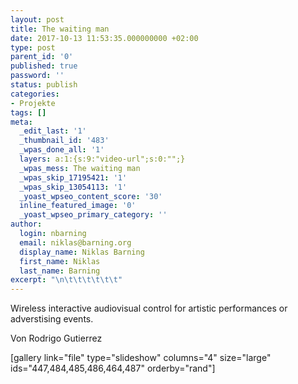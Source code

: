 ```yaml
---
layout: post
title: The waiting man
date: 2017-10-13 11:53:35.000000000 +02:00
type: post
parent_id: '0'
published: true
password: ''
status: publish
categories:
- Projekte
tags: []
meta:
  _edit_last: '1'
  _thumbnail_id: '483'
  _wpas_done_all: '1'
  layers: a:1:{s:9:"video-url";s:0:"";}
  _wpas_mess: The waiting man
  _wpas_skip_17195421: '1'
  _wpas_skip_13054113: '1'
  _yoast_wpseo_content_score: '30'
  inline_featured_image: '0'
  _yoast_wpseo_primary_category: ''
author:
  login: nbarning
  email: niklas@barning.org
  display_name: Niklas Barning
  first_name: Niklas
  last_name: Barning
excerpt: "\n\t\t\t\t\t\t"
---
```

<p>
				Wireless interactive audiovisual control for artistic performances or adverstising events.</p>
<p>Von Rodrigo Gutierrez</p>
<p><!--more--></p>
<p>[gallery link="file" type="slideshow" columns="4" size="large" ids="447,484,485,486,464,487" orderby="rand"]		</p>
